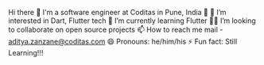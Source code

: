 Hi there 👋
I'm a software engineer at Coditas in Pune, India 🌆
👀 I’m interested in Dart, Flutter tech
🌱 I’m currently learning Flutter
🧑‍💻 I’m looking to collaborate on open source projects
📫 How to reach me mail - aditya.zanzane@coditas.com
😄 Pronouns: he/him/his
⚡ Fun fact: Still Learning!!!

<!---
adityazanzane-coditas/adityazanzane-coditas is a ✨ special ✨ repository because its `README.md` (this file) appears on your GitHub profile.
You can click the Preview link to take a look at your changes.
--->
